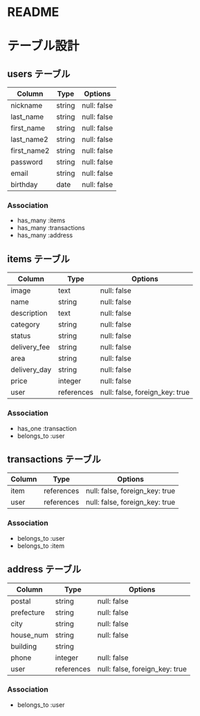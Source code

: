 # README

# テーブル設計

## users テーブル

| Column      | Type   | Options     |
| ----------- | ------ | ----------- |
| nickname    | string | null: false |
| last_name   | string | null: false |
| first_name  | string | null: false |
| last_name2  | string | null: false |
| first_name2 | string | null: false |
| password    | string | null: false |
| email       | string | null: false |
| birthday    | date   | null: false |


### Association
- has_many :items
- has_many :transactions
- has_many :address

## items テーブル

| Column       | Type       | Options     |
| ------------ | ---------- | ----------- |
| image        | text       | null: false |
| name         | string     | null: false |
| description  | text       | null: false |
| category     | string     | null: false |
| status       | string     | null: false |
| delivery_fee | string     | null: false |
| area         | string     | null: false |
| delivery_day | string     | null: false |
| price        | integer    | null: false |
| user         | references | null: false, foreign_key: true |

### Association
- has_one :transaction
- belongs_to :user

## transactions テーブル

| Column     | Type       | Options     |
| ---------- | -------    | ----------- |
| item       | references | null: false, foreign_key: true |
| user       | references | null: false, foreign_key: true |

### Association
- belongs_to :user
- belongs_to :item


## address テーブル
| Column     | Type       | Options     |
| ---------- | -------    | ----------- |
| postal     | string     | null: false |
| prefecture | string     | null: false |
| city       | string     | null: false |
| house_num  | string     | null: false |
| building   | string     |             |
| phone      | integer    | null: false |
| user       | references | null: false, foreign_key: true |

### Association
- belongs_to :user